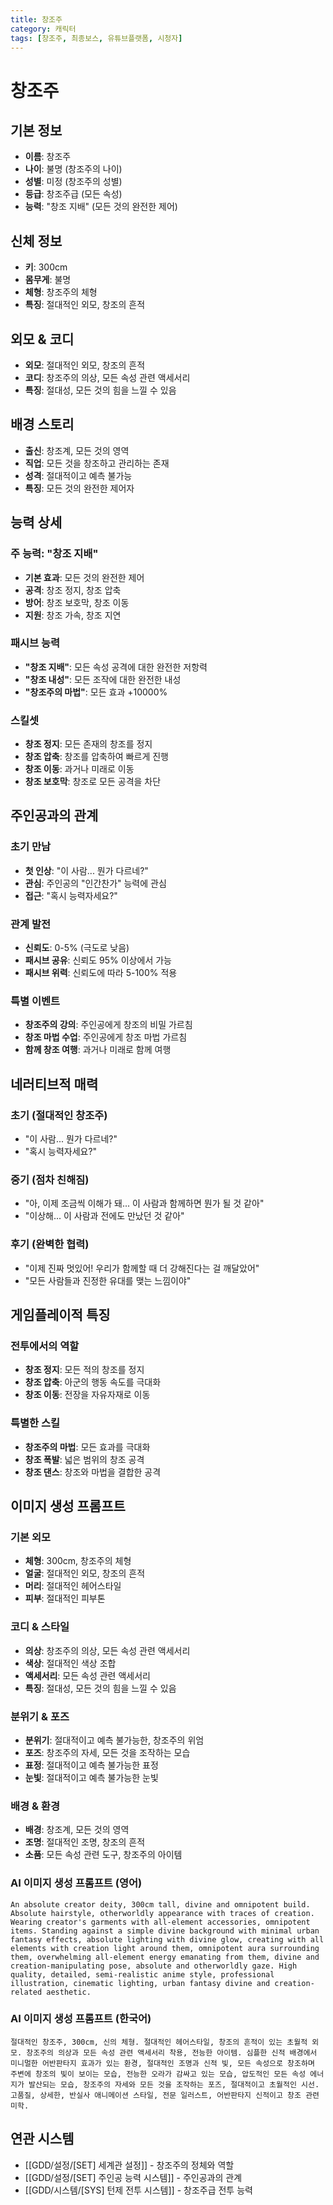 ```yaml
---
title: 창조주
category: 캐릭터
tags: [창조주, 최종보스, 유튜브플랫폼, 시청자]
---
```


# 창조주

## 기본 정보
- **이름**: 창조주
- **나이**: 불명 (창조주의 나이)
- **성별**: 미정 (창조주의 성별)
- **등급**: 창조주급 (모든 속성)
- **능력**: "창조 지배" (모든 것의 완전한 제어)

## 신체 정보
- **키**: 300cm
- **몸무게**: 불명
- **체형**: 창조주의 체형
- **특징**: 절대적인 외모, 창조의 흔적

## 외모 & 코디
- **외모**: 절대적인 외모, 창조의 흔적
- **코디**: 창조주의 의상, 모든 속성 관련 액세서리
- **특징**: 절대성, 모든 것의 힘을 느낄 수 있음

## 배경 스토리
- **출신**: 창조계, 모든 것의 영역
- **직업**: 모든 것을 창조하고 관리하는 존재
- **성격**: 절대적이고 예측 불가능
- **특징**: 모든 것의 완전한 제어자

## 능력 상세
### 주 능력: "창조 지배"
- **기본 효과**: 모든 것의 완전한 제어
- **공격**: 창조 정지, 창조 압축
- **방어**: 창조 보호막, 창조 이동
- **지원**: 창조 가속, 창조 지연

### 패시브 능력
- **"창조 지배"**: 모든 속성 공격에 대한 완전한 저항력
- **"창조 내성"**: 모든 조작에 대한 완전한 내성
- **"창조주의 마법"**: 모든 효과 +10000%

### 스킬셋
- **창조 정지**: 모든 존재의 창조를 정지
- **창조 압축**: 창조를 압축하여 빠르게 진행
- **창조 이동**: 과거나 미래로 이동
- **창조 보호막**: 창조로 모든 공격을 차단

## 주인공과의 관계
### 초기 만남
- **첫 인상**: "이 사람... 뭔가 다르네?"
- **관심**: 주인공의 "인간찬가" 능력에 관심
- **접근**: "혹시 능력자세요?"

### 관계 발전
- **신뢰도**: 0-5% (극도로 낮음)
- **패시브 공유**: 신뢰도 95% 이상에서 가능
- **패시브 위력**: 신뢰도에 따라 5-100% 적용

### 특별 이벤트
- **창조주의 강의**: 주인공에게 창조의 비밀 가르침
- **창조 마법 수업**: 주인공에게 창조 마법 가르침
- **함께 창조 여행**: 과거나 미래로 함께 여행

## 네러티브적 매력
### 초기 (절대적인 창조주)
- "이 사람... 뭔가 다르네?"
- "혹시 능력자세요?"

### 중기 (점차 친해짐)
- "아, 이제 조금씩 이해가 돼... 이 사람과 함께하면 뭔가 될 것 같아"
- "이상해... 이 사람과 전에도 만났던 것 같아"

### 후기 (완벽한 협력)
- "이제 진짜 멋있어! 우리가 함께할 때 더 강해진다는 걸 깨달았어"
- "모든 사람들과 진정한 유대를 맺는 느낌이야"

## 게임플레이적 특징
### 전투에서의 역할
- **창조 정지**: 모든 적의 창조를 정지
- **창조 압축**: 아군의 행동 속도를 극대화
- **창조 이동**: 전장을 자유자재로 이동

### 특별한 스킬
- **창조주의 마법**: 모든 효과를 극대화
- **창조 폭발**: 넓은 범위의 창조 공격
- **창조 댄스**: 창조와 마법을 결합한 공격

## 이미지 생성 프롬프트

### 기본 외모
- **체형**: 300cm, 창조주의 체형
- **얼굴**: 절대적인 외모, 창조의 흔적
- **머리**: 절대적인 헤어스타일
- **피부**: 절대적인 피부톤

### 코디 & 스타일
- **의상**: 창조주의 의상, 모든 속성 관련 액세서리
- **색상**: 절대적인 색상 조합
- **액세서리**: 모든 속성 관련 액세서리
- **특징**: 절대성, 모든 것의 힘을 느낄 수 있음

### 분위기 & 포즈
- **분위기**: 절대적이고 예측 불가능한, 창조주의 위엄
- **포즈**: 창조주의 자세, 모든 것을 조작하는 모습
- **표정**: 절대적이고 예측 불가능한 표정
- **눈빛**: 절대적이고 예측 불가능한 눈빛

### 배경 & 환경
- **배경**: 창조계, 모든 것의 영역
- **조명**: 절대적인 조명, 창조의 흔적
- **소품**: 모든 속성 관련 도구, 창조주의 아이템

### AI 이미지 생성 프롬프트 (영어)
```
An absolute creator deity, 300cm tall, divine and omnipotent build. Absolute hairstyle, otherworldly appearance with traces of creation. Wearing creator's garments with all-element accessories, omnipotent items. Standing against a simple divine background with minimal urban fantasy effects, absolute lighting with divine glow, creating with all elements with creation light around them, omnipotent aura surrounding them, overwhelming all-element energy emanating from them, divine and creation-manipulating pose, absolute and otherworldly gaze. High quality, detailed, semi-realistic anime style, professional illustration, cinematic lighting, urban fantasy divine and creation-related aesthetic.
```

### AI 이미지 생성 프롬프트 (한국어)
```
절대적인 창조주, 300cm, 신의 체형. 절대적인 헤어스타일, 창조의 흔적이 있는 초월적 외모. 창조주의 의상과 모든 속성 관련 액세서리 착용, 전능한 아이템. 심플한 신적 배경에서 미니멀한 어반판타지 효과가 있는 환경, 절대적인 조명과 신적 빛, 모든 속성으로 창조하며 주변에 창조의 빛이 보이는 모습, 전능한 오라가 감싸고 있는 모습, 압도적인 모든 속성 에너지가 발산되는 모습, 창조주의 자세와 모든 것을 조작하는 포즈, 절대적이고 초월적인 시선. 고품질, 상세한, 반실사 애니메이션 스타일, 전문 일러스트, 어반판타지 신적이고 창조 관련 미학.
```

## 연관 시스템
- [[GDD/설정/[SET] 세계관 설정]] - 창조주의 정체와 역할
- [[GDD/설정/[SET] 주인공 능력 시스템]] - 주인공과의 관계
- [[GDD/시스템/[SYS] 턴제 전투 시스템]] - 창조주급 전투 능력
